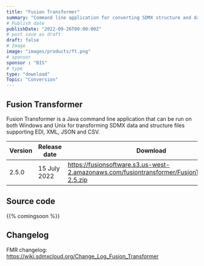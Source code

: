 ```yaml
---
title: "Fusion Transformer"
summary: "Command line application for converting SDMX structure and data messages between transmission formats"
# Publish date
publishDate: "2022-09-26T00:00:00Z"
# post save as draft
draft: false
# Image
image: "images/products/ft.png"
# sponsor
sponsor : "BIS"
# type
type: "download"
Topic: "Conversion"
---
```


## Fusion Transformer 
Fusion Transformer is a Java command line application that can be run on both Windows and Unix for transforming SDMX data and structure files supporting EDI, XML, JSON and CSV.

| Version | Release date | Download |
|---------|----------------|-------------------------------------------------------------------------|
|2.5.0  | 15 July 2022 | https://fusionsoftware.s3.us-west-2.amazonaws.com/fusiontransformer/FusionTransformer-2.5.zip|

## Source code
{{% comingsoon %}}

## Changelog
FMR changelog: https://wiki.sdmxcloud.org/Change_Log_Fusion_Transformer
